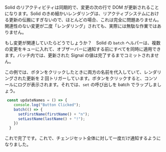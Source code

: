 Solid のリアクティビティは同期的で、変更の次の行で DOM が更新されることになります。Solid のきめ細かいレンダリングは、リアクティブシステムにおける更新の伝搬にすぎないので、ほとんどの場合、これは完全に問題ありません。関連性のない変更が二度「レンダリング」されても、実際には無駄な作業ではありません。

もし変更が関連していたらどうでしょうか？　Solid の `batch` ヘルパーは、複数の変更をキューに入れて、オブザーバーに通知する前にすべてを同時に適用できます。バッチ内では、更新された Signal の値は完了するまでコミットされません。

この例では、ボタンをクリックしたときに両方の名前を代入していて、レンダリングされた更新を 2 回トリガーしています。ボタンをクリックすると、コンソールにログが表示されます。それでは、`set` の呼び出しを batch でラップしましょう。

```js
 const updateNames = () => {
    console.log("Button Clicked");
    batch(() => {
      setFirstName(firstName() + "n");
      setLastName(lastName() + "!");
    })
  }
```
これで完了です。これで、チェンジセット全体に対して一度だけ通知するようになりました。
